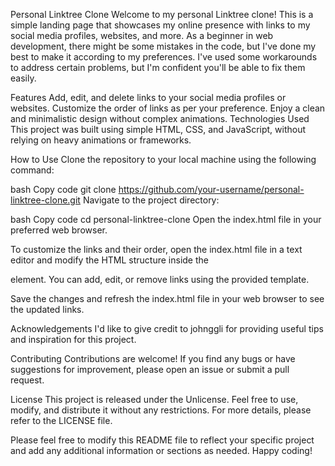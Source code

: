 Personal Linktree Clone
Welcome to my personal Linktree clone! This is a simple landing page that showcases my online presence with links to my social media profiles, websites, and more. As a beginner in web development, there might be some mistakes in the code, but I've done my best to make it according to my preferences. I've used some workarounds to address certain problems, but I'm confident you'll be able to fix them easily.

Features
Add, edit, and delete links to your social media profiles or websites.
Customize the order of links as per your preference.
Enjoy a clean and minimalistic design without complex animations.
Technologies Used
This project was built using simple HTML, CSS, and JavaScript, without relying on heavy animations or frameworks.

How to Use
Clone the repository to your local machine using the following command:

bash
Copy code
git clone https://github.com/your-username/personal-linktree-clone.git
Navigate to the project directory:

bash
Copy code
cd personal-linktree-clone
Open the index.html file in your preferred web browser.

To customize the links and their order, open the index.html file in a text editor and modify the HTML structure inside the <div class="links-container"> element. You can add, edit, or remove links using the provided template.

Save the changes and refresh the index.html file in your web browser to see the updated links.

Acknowledgements
I'd like to give credit to johnggli for providing useful tips and inspiration for this project.

Contributing
Contributions are welcome! If you find any bugs or have suggestions for improvement, please open an issue or submit a pull request.

License
This project is released under the Unlicense. Feel free to use, modify, and distribute it without any restrictions. For more details, please refer to the LICENSE file.

Please feel free to modify this README file to reflect your specific project and add any additional information or sections as needed. Happy coding!
